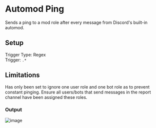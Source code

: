# Automod Ping

Sends a ping to a mod role after every message from Discord's built-in automod.

## Setup
Trigger Type: Regex
<br />Trigger: `.*`

## Limitations
Has only been set to ignore one user role and one bot role as to prevent constant pinging. Ensure all users/bots that send messages in the report channel have been assigned these roles.

### Output
![image](https://user-images.githubusercontent.com/97837239/179002730-2759d05d-2e0c-4a46-8962-4aae5b8719bd.png)
